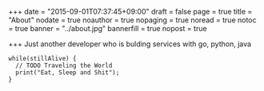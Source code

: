 +++
date = "2015-09-01T07:37:45+09:00"
draft = false
page = true
title = "About"
nodate = true
noauthor = true
nopaging = true
noread = true
notoc = true
banner = "../about.jpg"
bannerfill = true
nopost = true

+++
Just another developer who is bulding services with go, python, java

    while(stillAlive) { 
      // TODO Traveling the World
      print("Eat, Sleep and Shit"); 
    }
    